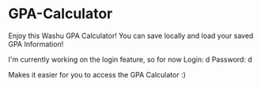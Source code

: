 # GPA-Calculator
Enjoy this Washu GPA Calculator! You can save locally and load your saved GPA Information! 

I'm currently working on the login feature, so for now
Login: d
Password: d

Makes it easier for you to access the GPA Calculator :)
